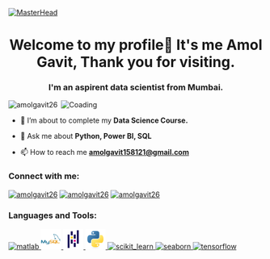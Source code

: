 [![MasterHead](https://media.licdn.com/dms/image/D5616AQGmjnfySgRlQA/profile-displaybackgroundimage-shrink_350_1400/0/1674734889130?e=1694044800&v=beta&t=j1G9gkmR_vAPOYNAtp7N_b-VsfMYdfxZGhL7xBBcShw)](https://amolgavit26.io)
<h1 align="center">Welcome to my profile👋 It's me Amol Gavit, Thank you for visiting.</h1>
<h3 align="center">I'm an aspirent data scientist from Mumbai.</h3>
<img align="right" alt="Coading" width="400" src="https://cdn.dribbble.com/users/980520/screenshots/2859415/monitoring.gif">

<p align="left"> <img src="https://komarev.com/ghpvc/?username=amolgavit26&label=Profile%20views&color=0e75b6&style=flat" alt="amolgavit26" /> </p>

- 🌱 I’m about to complete my **Data Science Course.**

- 💬 Ask me about **Python, Power BI, SQL**

- 📫 How to reach me **amolgavit158121@gmail.com**

<h3 align="left">Connect with me:</h3>
<p align="left">
<a href="https://twitter.com/amolgavit26" target="blank"><img align="center" src="https://raw.githubusercontent.com/rahuldkjain/github-profile-readme-generator/master/src/images/icons/Social/twitter.svg" alt="amolgavit26" height="30" width="40" /></a>
<a href="https://linkedin.com/in/amolgavit26" target="blank"><img align="center" src="https://raw.githubusercontent.com/rahuldkjain/github-profile-readme-generator/master/src/images/icons/Social/linked-in-alt.svg" alt="amolgavit26" height="30" width="40" /></a>
<a href="https://instagram.com/amolgavit26" target="blank"><img align="center" src="https://raw.githubusercontent.com/rahuldkjain/github-profile-readme-generator/master/src/images/icons/Social/instagram.svg" alt="amolgavit26" height="30" width="40" /></a>
</p>

<h3 align="left">Languages and Tools:</h3>
<p align="left"> <a href="https://www.mathworks.com/" target="_blank" rel="noreferrer"> <img src="https://upload.wikimedia.org/wikipedia/commons/2/21/Matlab_Logo.png" alt="matlab" width="40" height="40"/> </a> <a href="https://www.mysql.com/" target="_blank" rel="noreferrer"> <img src="https://raw.githubusercontent.com/devicons/devicon/master/icons/mysql/mysql-original-wordmark.svg" alt="mysql" width="40" height="40"/> </a> <a href="https://pandas.pydata.org/" target="_blank" rel="noreferrer"> <img src="https://raw.githubusercontent.com/devicons/devicon/2ae2a900d2f041da66e950e4d48052658d850630/icons/pandas/pandas-original.svg" alt="pandas" width="40" height="40"/> </a> <a href="https://www.python.org" target="_blank" rel="noreferrer"> <img src="https://raw.githubusercontent.com/devicons/devicon/master/icons/python/python-original.svg" alt="python" width="40" height="40"/> </a> <a href="https://scikit-learn.org/" target="_blank" rel="noreferrer"> <img src="https://upload.wikimedia.org/wikipedia/commons/0/05/Scikit_learn_logo_small.svg" alt="scikit_learn" width="40" height="40"/> </a> <a href="https://seaborn.pydata.org/" target="_blank" rel="noreferrer"> <img src="https://seaborn.pydata.org/_images/logo-mark-lightbg.svg" alt="seaborn" width="40" height="40"/> </a> <a href="https://www.tensorflow.org" target="_blank" rel="noreferrer"> <img src="https://www.vectorlogo.zone/logos/tensorflow/tensorflow-icon.svg" alt="tensorflow" width="40" height="40"/> </a> </p>
